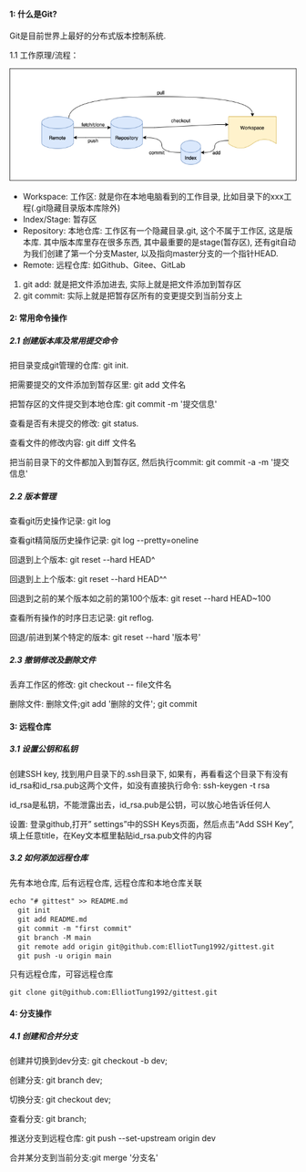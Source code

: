 #### 1: 什么是Git?

Git是目前世界上最好的分布式版本控制系统.

1.1 工作原理/流程：

![gitFlowChart](https://raw.githubusercontent.com/LittleElliotTung1992/pic_bed/main/root/gitFlowChart.png)

- Workspace: 工作区: 就是你在本地电脑看到的工作目录, 比如目录下的xxx工程(.git隐藏目录版本库除外)
- Index/Stage: 暂存区
- Repository: 本地仓库: 工作区有一个隐藏目录.git, 这个不属于工作区, 这是版本库. 其中版本库里存在很多东西, 其中最重要的是stage(暂存区), 还有git自动为我们创建了第一个分支Master, 以及指向master分支的一个指针HEAD.
- Remote: 远程仓库: 如Github、Gitee、GitLab



1. git add: 就是把文件添加进去, 实际上就是把文件添加到暂存区
2. git commit: 实际上就是把暂存区所有的变更提交到当前分支上



#### 2: 常用命令操作

##### 2.1 创建版本库及常用提交命令

把目录变成git管理的仓库: git init.

把需要提交的文件添加到暂存区里: git add 文件名

把暂存区的文件提交到本地仓库: git commit -m '提交信息'

查看是否有未提交的修改: git status.

查看文件的修改内容: git diff 文件名

把当前目录下的文件都加入到暂存区, 然后执行commit: git commit -a -m '提交信息'

##### 2.2 版本管理

查看git历史操作记录: git log

查看git精简版历史操作记录: git log --pretty=oneline

回退到上个版本: git reset --hard HEAD^

回退到上上个版本: git reset --hard HEAD^^

回退到之前的某个版本如之前的第100个版本: git reset --hard HEAD~100

查看所有操作的时序日志记录: git reflog.

回退/前进到某个特定的版本: git reset --hard '版本号'

##### 2.3 撤销修改及删除文件

丢弃工作区的修改: git checkout -- file文件名

删除文件: 删除文件;git add '删除的文件'; git commit



#### 3: 远程仓库

##### 3.1 设置公钥和私钥

创建SSH key, 找到用户目录下的.ssh目录下, 如果有，再看看这个目录下有没有id_rsa和id_rsa.pub这两个文件，如没有直接执行命令: ssh-keygen -t rsa

id_rsa是私钥，不能泄露出去，id_rsa.pub是公钥，可以放心地告诉任何人

设置: 登录github,打开” settings”中的SSH Keys页面，然后点击“Add SSH Key”,填上任意title，在Key文本框里黏贴id_rsa.pub文件的内容

##### 3.2 如何添加远程仓库

先有本地仓库, 后有远程仓库,  远程仓库和本地仓库关联

```git
echo "# gittest" >> README.md
  git init
  git add README.md
  git commit -m "first commit"
  git branch -M main
  git remote add origin git@github.com:ElliotTung1992/gittest.git
  git push -u origin main
```

只有远程仓库，可容远程仓库

```
git clone git@github.com:ElliotTung1992/gittest.git
```



#### 4: 分支操作

##### 4.1 创建和合并分支

创建并切换到dev分支: git checkout -b dev;

创建分支: git branch dev;

切换分支: git checkout dev;

查看分支: git branch;

推送分支到远程仓库: git push --set-upstream origin dev

合并某分支到当前分支:git merge '分支名'

 





































